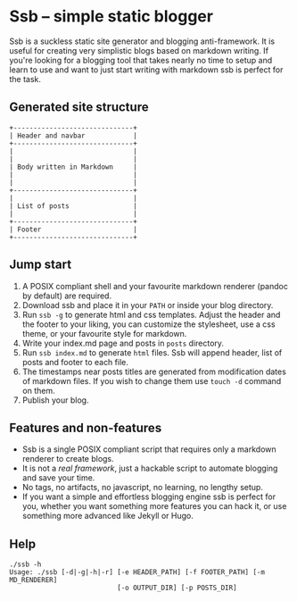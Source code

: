 # Ssb – simple static blogger

Ssb is a suckless static site generator and blogging anti-framework.
It is useful for creating very simplistic blogs based on markdown writing.
If you're looking for a blogging tool that takes nearly no time to setup and
learn to use and want to just start writing with markdown ssb is perfect for
the task.

## Generated site structure

```
+------------------------------+
| Header and navbar            |
+------------------------------+
|                              |
|                              |
| Body written in Markdown     |
|                              |
|                              |
+------------------------------+
|                              |
| List of posts                |
|                              |
+------------------------------+
| Footer                       |
+------------------------------+
```

## Jump start

1. A POSIX compliant shell and your favourite markdown renderer (pandoc by
   default) are required.
2. Download ssb and place it in your `PATH` or inside your blog directory.
3. Run `ssb -g` to generate html and css templates. Adjust the header and
   the footer to your liking, you can customize the stylesheet, use a css theme,
   or your favourite style for markdown.
4. Write your index.md page and posts in `posts` directory.
5. Run `ssb index.md` to generate `html` files. Ssb will append header, list of
   posts and footer to each file.
6. The timestamps near posts titles are generated from modification dates of
   markdown files. 
   If you wish to change them use `touch -d` command on them.
7. Publish your blog.

## Features and non-features

* Ssb is a single POSIX compliant script that requires only a markdown renderer
  to create blogs.
* It is not a *real framework*, just a hackable script to automate blogging
  and save your time.
* No tags, no artifacts, no javascript, no learning, no lengthy setup.
* If you want a simple and effortless blogging engine ssb is perfect for you,
  whether you want something more features you can hack it, or use something
  more advanced like Jekyll or Hugo.
  
## Help
```
./ssb -h
Usage: ./ssb [-d|-g|-h|-r] [-e HEADER_PATH] [-f FOOTER_PATH] [-m MD_RENDERER]
                           [-o OUTPUT_DIR] [-p POSTS_DIR]
```
